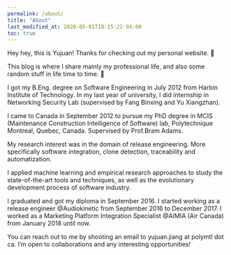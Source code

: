 ```yaml
---
permalink: /about/
title: "About"
last_modified_at: 2020-05-01T10:15:22-04:00
toc: true
---
```


Hey hey, this is Yujuan! Thanks for checking out my personal website. 🙂

This blog is where I share mainly my professional life, and also some random stuff in life time to time. 🙂

I got my B.Eng. degree on Software Engineering in July 2012 from Harbin Institute of Technology. In my last year of university, I did internship in Networking Security Lab (supervised by Fang Binxing and Yu Xiangzhan).

I came to Canada in September 2012 to pursue my PhD degree in MCIS (Maintenance Construction Intelligence of Software) lab, Polytechnique Montreal, Quebec, Canada. Supervised by Prof.Bram Adams.

My research interest was in the domain of release engineering. More specifically software integration, clone detection, traceability and automatization.

I applied machine learning and empirical research approaches to study the state-of-the-art tools and techniques, as well as the evolutionary development process of software industry.

I graduated and got my diploma in September 2016. I started working as a release engineer @Audiokinetic from September 2016 to December 2017. I worked as a Marketing Platform Integration Specialist @AIMIA (Air Canada) from January 2018 until now.

You can reach out to me by shooting an email to yujuan.jiang at polymtl dot ca. I’m open to collaborations and any interesting opportunities!
